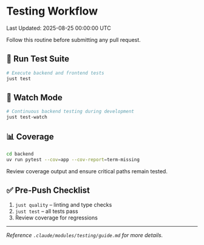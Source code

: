# Testing Workflow
Last Updated: 2025-08-25 00:00:00 UTC

Follow this routine before submitting any pull request.

## 🧪 Run Test Suite

```bash
# Execute backend and frontend tests
just test
```

## 🔁 Watch Mode

```bash
# Continuous backend testing during development
just test-watch
```

## 📊 Coverage

```bash
cd backend
uv run pytest --cov=app --cov-report=term-missing
```

Review coverage output and ensure critical paths remain tested.

## ✅ Pre-Push Checklist

1. `just quality` – linting and type checks
2. `just test` – all tests pass
3. Review coverage for regressions

---
*Reference `.claude/modules/testing/guide.md` for more details.*
